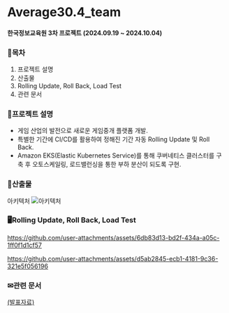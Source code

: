 # Average30.4_team

#### 한국정보교육원 3차 프로젝트 (2024.09.19 ~ 2024.10.04)

### 🎨목차
1. 프로젝트 설명
2. 산출물
3. Rolling Update, Roll Back, Load Test
4. 관련 문서


### 🧸프로젝트 설명
- 게임 산업의 발전으로 새로운 게임중개 플랫폼 개발.
- 특별한 기간에 CI/CD를 활용하여 정해진 기간 자동 Rolling Update 및 Roll Back.
- Amazon EKS(Elastic Kubernetes Service)를 통해 쿠버네티스 클러스터를 구축 후 오토스케일링, 로드밸런싱을 통한 부하 분산이 되도록 구현.

### 🎷산출물
아키텍처
![아키텍처](https://github.com/user-attachments/assets/f96bb01f-63e2-4ab9-b8ba-5d24c82def0d)


### 🖥Rolling Update, Roll Back, Load Test





https://github.com/user-attachments/assets/6db83d13-bd2f-434a-a05c-1ff0f1d1cf57









https://github.com/user-attachments/assets/d5ab2845-ecb1-4181-9c36-321e5f056196



### ✉관련 문서
[(발표자료)](https://github.com/user-attachments/files/17642968/Terraform.AWS.pdf)
